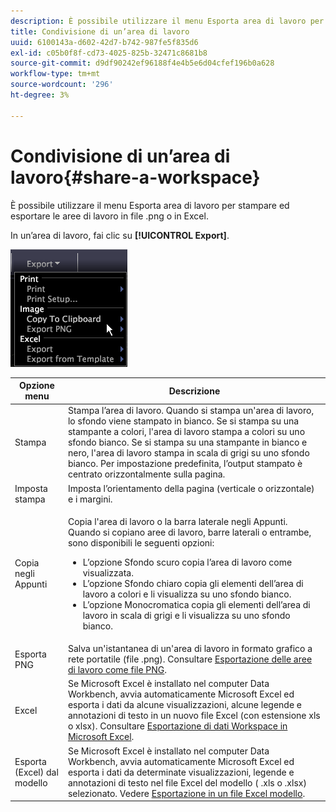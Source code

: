 ```yaml
---
description: È possibile utilizzare il menu Esporta area di lavoro per stampare ed esportare le aree di lavoro in file .png o in Excel.
title: Condivisione di un’area di lavoro
uuid: 6100143a-d602-42d7-b742-987fe5f835d6
exl-id: c05b0f8f-cd73-4025-825b-32471c8681b8
source-git-commit: d9df90242ef96188f4e4b5e6d04cfef196b0a628
workflow-type: tm+mt
source-wordcount: '296'
ht-degree: 3%

---
```


# Condivisione di un’area di lavoro{#share-a-workspace}

È possibile utilizzare il menu Esporta area di lavoro per stampare ed esportare le aree di lavoro in file .png o in Excel.

In un’area di lavoro, fai clic su **[!UICONTROL Export]**.

![](assets/mnu_export.png)

<table id="table_900D1AB7B08749469DA9544C5D37096F"> 
 <thead> 
  <tr> 
   <th colname="col1" class="entry"> Opzione menu </th> 
   <th colname="col2" class="entry"> Descrizione </th> 
  </tr> 
 </thead>
 <tbody> 
  <tr> 
   <td colname="col1"> Stampa </td> 
   <td colname="col2"> Stampa l’area di lavoro. Quando si stampa un'area di lavoro, lo sfondo viene stampato in bianco. Se si stampa su una stampante a colori, l'area di lavoro stampa a colori su uno sfondo bianco. Se si stampa su una stampante in bianco e nero, l'area di lavoro stampa in scala di grigi su uno sfondo bianco. Per impostazione predefinita, l’output stampato è centrato orizzontalmente sulla pagina. </td> 
  </tr> 
  <tr> 
   <td colname="col1"> Imposta stampa </td> 
   <td colname="col2"> Imposta l’orientamento della pagina (verticale o orizzontale) e i margini. </td> 
  </tr> 
  <tr> 
   <td colname="col1"> Copia negli Appunti </td> 
   <td colname="col2"> <p>Copia l'area di lavoro o la barra laterale negli Appunti. Quando si copiano aree di lavoro, barre laterali o entrambe, sono disponibili le seguenti opzioni: 
     <ul id="ul_F7338E53385B4AE39FBCF1C3A80276CE"> 
      <li id="li_9A3147A64B1C443AAE2843A5260E3273">L’opzione Sfondo scuro copia l’area di lavoro come visualizzata. </li> 
      <li id="li_516B6162FDA747CFBB2886E71DF49146">L’opzione Sfondo chiaro copia gli elementi dell’area di lavoro a colori e li visualizza su uno sfondo bianco. </li> 
      <li id="li_E0B5E9D31F5948238DEB0D75E235BAE3">L’opzione Monocromatica copia gli elementi dell’area di lavoro in scala di grigi e li visualizza su uno sfondo bianco. </li> 
     </ul> </p> </td> 
  </tr> 
  <tr> 
   <td colname="col1"> Esporta PNG </td> 
   <td colname="col2">Salva un'istantanea di un'area di lavoro in formato grafico a rete portatile (file .png). Consultare <a href="../../../home/c-get-started/c-work-worksp/c-ex-wksp.md#section-f9fbe0f0a1c341e2b063cce106cac35e"> Esportazione delle aree di lavoro come file PNG</a>. </td> 
  </tr> 
  <tr> 
   <td colname="col1"> Excel </td> 
   <td colname="col2"> Se Microsoft Excel è installato nel computer Data Workbench, avvia automaticamente Microsoft Excel ed esporta i dati da alcune visualizzazioni, alcune legende e annotazioni di testo in un nuovo file Excel (con estensione xls o xlsx). Consultare <a href="../../../home/c-get-started/c-work-worksp/c-ex-wksp.md#section-fe214e3dbc364d2eba3834d62d295acb"> Esportazione di dati Workspace in Microsoft Excel</a>. </td> 
  </tr> 
  <tr> 
   <td colname="col1"> Esporta (Excel) dal modello </td> 
   <td colname="col2"> Se Microsoft Excel è installato nel computer Data Workbench, avvia automaticamente Microsoft Excel ed esporta i dati da determinate visualizzazioni, legende e annotazioni di testo nel file Excel del modello (<span class="filepath"> .xls</span> o <span class="filepath"> .xlsx</span>) selezionato. Vedere <a href="../../../home/c-get-started/c-work-worksp/c-ex-wksp.md#section-814772929ca64cf6b92b89d3fdd02302"> Esportazione in un file Excel modello</a>. </td> 
  </tr> 
 </tbody> 
</table>
